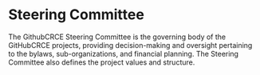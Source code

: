 # Steering Committee

The GithubCRCE Steering Committee is the governing body of the GitHubCRCE projects, providing decision-making and oversight pertaining to the bylaws, sub-organizations, and financial planning. The Steering Committee also defines the project values and structure.